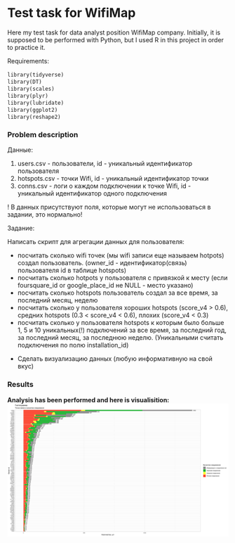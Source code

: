 # Test task for WifiMap
Here my test task for data analyst position WifiMap company.
Initially, it is supposed to be performed with Python, but I used R in this project in order to practice it.

Requirements:
```
library(tidyverse) 
library(DT)
library(scales)
library(plyr)
library(lubridate)
library(ggplot2)
library(reshape2)
```

### **Problem description**

Данные:
1) users.csv - пользователи, id - уникальный идентификатор пользователя
2) hotspots.csv - точки Wifi, id - уникальный идентификатор точки
3) conns.csv - логи о каждом подключении к точке Wifi, id - уникальный идентификатор одного подключения

! В данных присутствуют поля, которые могут не использоваться в задании, это нормально!

Задание:

Написать скрипт для агрегации данных для пользователя:
- посчитать сколько wifi точек (мы wifi записи еще называем hotpots) создал пользователь. (owner_id - идентификатор(связь) пользователя id в таблице hotspots) 
- посчитать сколько hotpots у пользователя с привязкой к месту (если foursquare_id or google_place_id не NULL - место указано)
- посчитать сколько hotspots пользователь создал за все время, за последний месяц, неделю
- посчитать сколько у пользователя хороших hotspots (score_v4 > 0.6), средних hotspots (0.3 < score_v4 < 0.6), плохих (score_v4  < 0.3)
- посчитать сколько у пользователя hotspots к которым было больше 1, 5 и 10 уникальных(!) подключений за все время, за последний год, за последний месяц, за последнюю неделю. (Уникальными считать подключения по полю installation_id)

* Сделать визуализацию данных (любую информативную на свой вкус)

### Results
**Analysis has been performed and here is visualisition:   
![img](https://github.com/alexander-tereshin/wifimap_test_case/blob/master/Rplot.png)**
